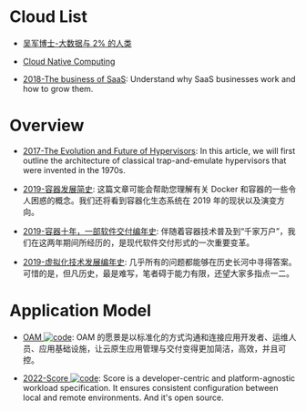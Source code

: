 # Cloud List

- [吴军博士-大数据与 2% 的人类](http://www.chinahadoop.cn/course/136/learn#lesson/3822)

- [Cloud Native Computing](http://container-solutions.com/cloud-native-computing/)

- [2018-The business of SaaS](https://stripe.com/atlas/guides/business-of-saas#benchmarks-to-know): Understand why SaaS businesses work and how to grow them.

# Overview

- [2017-The Evolution and Future of Hypervisors](https://parg.co/UV7): In this article, we will first outline the architecture of classical trap-and-emulate hypervisors that were invented in the 1970s.

- [2019-容器发展简史](https://mp.weixin.qq.com/s/0nq0EecNDpFxmkNN-vKKzg): 这篇文章可能会帮助您理解有关 Docker 和容器的一些令人困惑的概念。我们还将看到容器化生态系统在 2019 年的现状以及演变方向。

- [2019-容器十年，一部软件交付编年史](https://yq.aliyun.com/articles/707171): 伴随着容器技术普及到“千家万户”，我们在这两年期间所经历的，是现代软件交付形式的一次重要变革。

- [2019-虚拟化技术发展编年史](https://mp.weixin.qq.com/s/wuQ8-pwqb9qXfOt4w3Zviw): 几乎所有的问题都能够在历史长河中寻得答案。可惜的是，但凡历史，最是难写，笔者碍于能力有限，还望大家多指点一二。

# Application Model

- [OAM ![code](https://ng-tech.icu/assets/code.svg)](https://github.com/oam-dev/spec/): OAM 的愿景是以标准化的方式沟通和连接应用开发者、运维人员、应用基础设施，让云原生应用管理与交付变得更加简洁，高效，并且可控。

- [2022-Score ![code](https://ng-tech.icu/assets/code.svg)](https://score.dev/): Score is a developer-centric and platform-agnostic workload specification. It ensures consistent configuration between local and remote environments. And it's open source.
